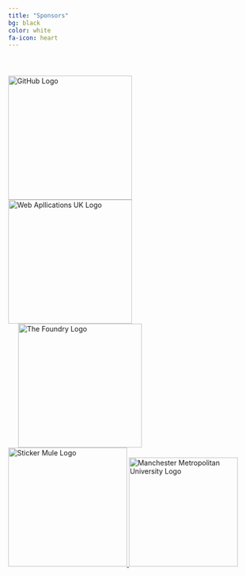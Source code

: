 ```yaml
---
title: "Sponsors"
bg: black
color: white
fa-icon: heart
---
```


<div class = "sponsor-block">

<a href="https://education.github.com/" target="blank">
<img src="https://github.com/helloHackersSociety/ManMetHacks/blob/gh-pages/img/sponsor/github-logo.png"  alt="GitHub Logo" height="250" width="250" style="padding-top: 40px;">
</a>
<br>


<a href="https://www.webapplicationsuk.com/" target="blank">
<img src="https://github.com/helloHackersSociety/ManMetHacks/blob/gh-pages/img/sponsor/wauk-logo.png" class = "sponsor-logo" alt="Web Apllications UK Logo" height="250" width="250">
</a>

<a href="https://www.foundry.com/" target="blank">
<img src="https://github.com/helloHackersSociety/ManMetHacks/blob/gh-pages/img/sponsor/foundry-logo.png" class = "sponsor-logo" alt="The Foundry Logo" height="250" width="250" style="padding-left: 20px;">
</a>


<br>

<a href="http://hackp.ac/mlh-stickermule-hackathons" target="blank">
<img src="https://github.com/helloHackersSociety/ManMetHacks/blob/gh-pages/img/sponsor/sticker-mule-logo.png" class = "sponsor-logo" alt="Sticker Mule Logo" height="240" width="240">
</a>

<a href="https://www2.mmu.ac.uk/" target="blank">
<img src="https://github.com/helloHackersSociety/ManMetHacks/blob/gh-pages/img/sponsor/mmu-logo.jpg" class = "sponsor-logo" alt="Manchester Metropolitan University Logo" height="220" width="220">
</a>


</div>
